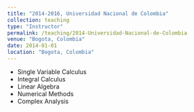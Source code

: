 ```yaml
---
title: "2014-2016, Universidad Nacional de Colombia"
collection: teaching
type: "Instructor"
permalink: /teaching/2014-Universidad-Nacional-de-Colombia
venue: "Bogota, Colombia"
date: 2014-01-01
location: "Bogota, Colombia"
---
```


* Single Variable Calculus
* Integral Calculus
* Linear Algebra
* Numerical Methods
* Complex Analysis
